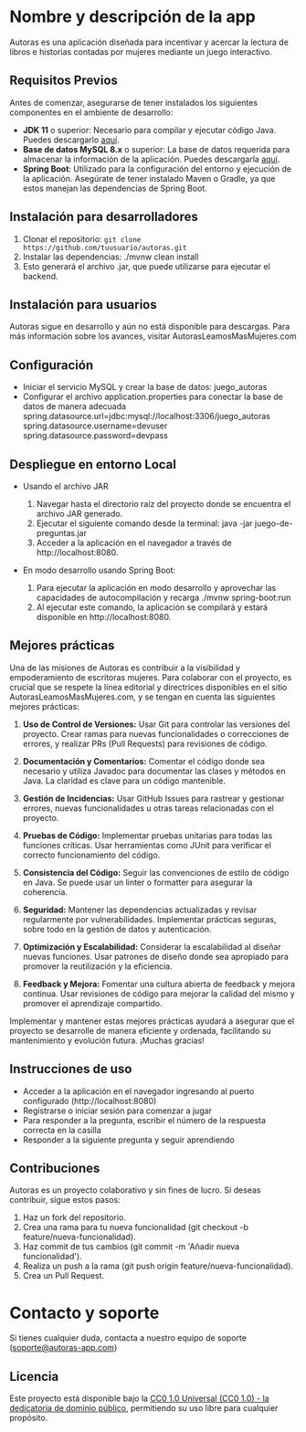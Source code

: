 # Nombre y descripción de la app
Autoras es una aplicación diseñada para incentivar y acercar la lectura de libros e historias contadas por mujeres mediante un juego interactivo.

## Requisitos Previos
Antes de comenzar, asegurarse de tener instalados los siguientes componentes en el ambiente de desarrollo:

- **JDK 11** o superior: Necesario para compilar y ejecutar código Java. Puedes descargarlo [aquí](https://www.oracle.com/java/technologies/javase-jdk11-downloads.html).
- **Base de datos MySQL 8.x** o superior: La base de datos requerida para almacenar la información de la aplicación. Puedes descargarla [aquí](https://dev.mysql.com/downloads/installer/).
- **Spring Boot**: Utilizado para la configuración del entorno y ejecución de la aplicación. Asegúrate de tener instalado Maven o Gradle, ya que estos manejan las dependencias de Spring Boot.

## Instalación para desarrolladores
1. Clonar el repositorio: 
    `git clone https://github.com/tuusuario/autoras.git`
2. Instalar las dependencias: 
    ./mvnw clean install 
3. Esto generará el archivo .jar, que puede utilizarse para ejecutar el backend.

## Instalación para usuarios 
Autoras sigue en desarrollo y aún no está disponible para descargas. Para más información sobre los avances, visitar 
AutorasLeamosMasMujeres.com

## Configuración

- Iniciar el servicio MySQL y crear la base de datos: juego_autoras
- Configurar el archivo application.properties para conectar la base de datos de manera adecuada
    spring.datasource.url=jdbc:mysql://localhost:3306/juego_autoras
    spring.datasource.username=devuser
    spring.datasource.password=devpass

## Despliegue en entorno Local
- Usando el archivo JAR
    1. Navegar hasta el directorio raíz del proyecto donde se encuentra el archivo JAR generado.
    2. Ejecutar el siguiente comando desde la terminal:
		java -jar juego-de-preguntas.jar
    3. Acceder a la aplicación en el navegador a través de http://localhost:8080.

- En modo desarrollo usando Spring Boot:
    1. Para ejecutar la aplicación en modo desarrollo y aprovechar las capacidades de autocompilación y recarga
                ./mvnw spring-boot:run
    2.  Al ejecutar este comando, la aplicación se compilará y estará disponible en http://localhost:8080.


## Mejores prácticas
Una de las misiones de Autoras es contribuir a la visibilidad y empoderamiento de escritoras mujeres. 
Para colaborar con el proyecto, es crucial que se respete la línea editorial y directrices disponibles en el sitio AutorasLeamosMasMujeres.com, y se tengan en cuenta las siguientes mejores prácticas:

1. **Uso de Control de Versiones:**
Usar Git para controlar las versiones del proyecto. 
Crear ramas para nuevas funcionalidades o correcciones de errores, y realizar PRs (Pull Requests) para revisiones de código.

2. **Documentación y Comentarios:**
Comentar el código donde sea necesario y utiliza Javadoc para documentar las clases y métodos en Java. La claridad es clave para un código mantenible.

3. **Gestión de Incidencias:**
Usar GitHub Issues para rastrear y gestionar errores, nuevas funcionalidades u otras tareas relacionadas con el proyecto.

4. **Pruebas de Código:**
Implementar pruebas unitarias para todas las funciones críticas. 
Usar herramientas como JUnit para verificar el correcto funcionamiento del código.

5. **Consistencia del Código:**
Seguir las convenciones de estilo de código en Java. Se puede usar un linter o formatter para asegurar la coherencia.

6. **Seguridad:**
Mantener las dependencias actualizadas y revisar regularmente por vulnerabilidades. Implementar prácticas seguras, sobre todo en la gestión de datos y autenticación.

7. **Optimización y Escalabilidad:**
Considerar la escalabilidad al diseñar nuevas funciones. Usar patrones de diseño donde sea apropiado para promover la reutilización y la eficiencia.

8. **Feedback y Mejora:**
Fomentar una cultura abierta de feedback y mejora continua. 
Usar revisiones de código para mejorar la calidad del mismo y promover el aprendizaje compartido.

Implementar y mantener estas mejores prácticas ayudará a asegurar que el proyecto se desarrolle de manera eficiente y ordenada, facilitando su mantenimiento y evolución futura.
¡Muchas gracias!

## Instrucciones de uso
- Acceder a la aplicación en el navegador ingresando al puerto configurado (http://localhost:8080)
- Regístrarse o iniciar sesión para comenzar a jugar
- Para responder a la pregunta, escribir el número de la respuesta correcta en la casilla
- Responder a la siguiente pregunta y seguir aprendiendo

## Contribuciones
Autoras es un proyecto colaborativo y sin fines de lucro. Si deseas contribuir, sigue estos pasos:

1. Haz un fork del repositorio.
2. Crea una rama para tu nueva funcionalidad (git checkout -b feature/nueva-funcionalidad).
3. Haz commit de tus cambios (git commit -m 'Añadir nueva funcionalidad').
4. Realiza un push a la rama (git push origin feature/nueva-funcionalidad).
5. Crea un Pull Request.

# Contacto y soporte
Si tienes cualquier duda, contacta a nuestro equipo de soporte (soporte@autoras-app.com)


## Licencia
Este proyecto está disponible bajo la [CC0 1.0 Universal (CC0 1.0) - la dedicatoria de dominio público](LICENSE), permitiendo su uso libre para cualquier propósito.